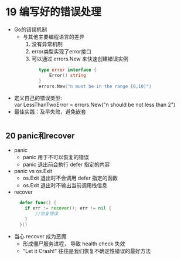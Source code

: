 # 19 编写好的错误处理
* Go的错误机制
    * 与其他主要编程语言的差异
        1. 没有异常机制
        2. error类型实现了error接口
        3. 可以通过 errors.New 来快速创建错误实例
        ```go
              type error interface {
                  Error() string
              }
              errors.New("n must be in the range [0,10]")
        ```
* 定义自己的错误类型:         
var LessThanTwoError = errors.New("n should be not less than 2")
* 最佳实践：及早失败，避免嵌套

# <h2 id="1"> 20 panic和recover </h2>
* panic 
    * panic 用于不可以恢复的错误
    * panic 退出前会执行 defer 指定的内容
* panic vs os.Exit
    * os.Exit 退出时不会调用 defer 指定的函数
    * os.Exit 退出时不输出当前调用栈信息
* recover
    ```go
      defer func() {
    	if err := recover(); err != nil {
  		    //恢复错误
  	    }
      }()
    ```
* 当心 recover 成为恶魔
    * 形成僵尸服务进程， 导致 health check 失效
    * "Let it Crash!" 往往是我们恢复不确定性错误的最好方法
    

